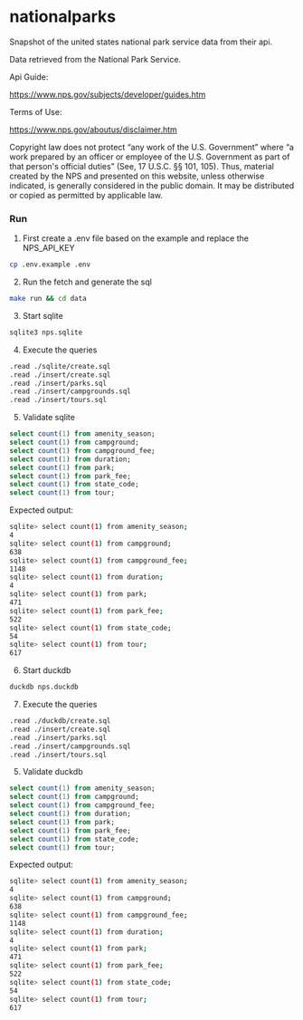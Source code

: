 # nationalparks

Snapshot of the united states national park service data from their api.

Data retrieved from the National Park Service.

Api Guide:

https://www.nps.gov/subjects/developer/guides.htm

Terms of Use:

https://www.nps.gov/aboutus/disclaimer.htm

Copyright law does not protect “any work of the U.S. Government” where “a work prepared by an officer or employee of the U.S. Government as part of that person's official duties” (See, 17 U.S.C. §§ 101, 105). Thus, material created by the NPS and presented on this website, unless otherwise indicated, is generally considered in the public domain. It may be distributed or copied as permitted by applicable law.

### Run

1. First create a .env file based on the example and replace the NPS_API_KEY

```bash
cp .env.example .env
```

2. Run the fetch and generate the sql

```bash
make run && cd data
```

3. Start sqlite

```bash
sqlite3 nps.sqlite
```

4. Execute the queries

```bash
.read ./sqlite/create.sql
.read ./insert/create.sql
.read ./insert/parks.sql
.read ./insert/campgrounds.sql
.read ./insert/tours.sql
```

5. Validate sqlite

```sql
select count(1) from amenity_season;
select count(1) from campground;
select count(1) from campground_fee;
select count(1) from duration;
select count(1) from park;
select count(1) from park_fee;
select count(1) from state_code;
select count(1) from tour;
```

Expected output:

```bash
sqlite> select count(1) from amenity_season;
4
sqlite> select count(1) from campground;
638
sqlite> select count(1) from campground_fee;
1148
sqlite> select count(1) from duration;
4
sqlite> select count(1) from park;
471
sqlite> select count(1) from park_fee;
522
sqlite> select count(1) from state_code;
54
sqlite> select count(1) from tour;
617
```

6. Start duckdb

```bash
duckdb nps.duckdb
```

7. Execute the queries

```bash
.read ./duckdb/create.sql
.read ./insert/create.sql
.read ./insert/parks.sql
.read ./insert/campgrounds.sql
.read ./insert/tours.sql
```

5. Validate duckdb

```sql
select count(1) from amenity_season;
select count(1) from campground;
select count(1) from campground_fee;
select count(1) from duration;
select count(1) from park;
select count(1) from park_fee;
select count(1) from state_code;
select count(1) from tour;
```

Expected output:

```bash
sqlite> select count(1) from amenity_season;
4
sqlite> select count(1) from campground;
638
sqlite> select count(1) from campground_fee;
1148
sqlite> select count(1) from duration;
4
sqlite> select count(1) from park;
471
sqlite> select count(1) from park_fee;
522
sqlite> select count(1) from state_code;
54
sqlite> select count(1) from tour;
617
```
